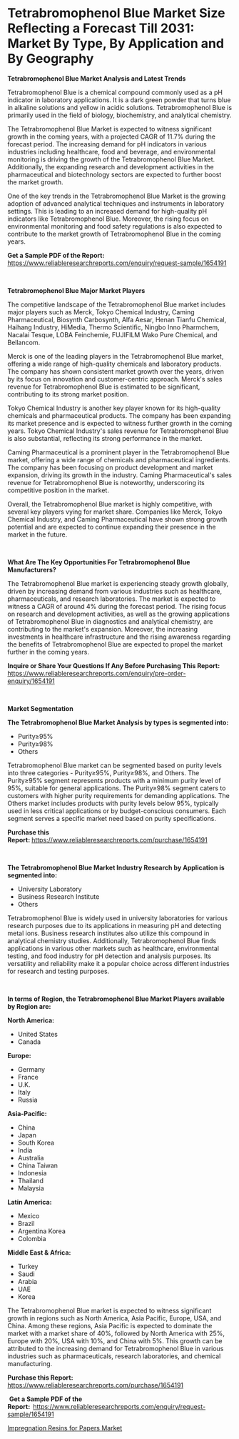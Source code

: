 <p><h1>Tetrabromophenol Blue Market Size Reflecting a Forecast Till 2031: Market By Type, By Application and By Geography</h1></p><p><strong>Tetrabromophenol Blue Market Analysis and Latest Trends</strong></p>
<p><p>Tetrabromophenol Blue is a chemical compound commonly used as a pH indicator in laboratory applications. It is a dark green powder that turns blue in alkaline solutions and yellow in acidic solutions. Tetrabromophenol Blue is primarily used in the field of biology, biochemistry, and analytical chemistry.</p><p>The Tetrabromophenol Blue Market is expected to witness significant growth in the coming years, with a projected CAGR of 11.7% during the forecast period. The increasing demand for pH indicators in various industries including healthcare, food and beverage, and environmental monitoring is driving the growth of the Tetrabromophenol Blue Market. Additionally, the expanding research and development activities in the pharmaceutical and biotechnology sectors are expected to further boost the market growth.</p><p>One of the key trends in the Tetrabromophenol Blue Market is the growing adoption of advanced analytical techniques and instruments in laboratory settings. This is leading to an increased demand for high-quality pH indicators like Tetrabromophenol Blue. Moreover, the rising focus on environmental monitoring and food safety regulations is also expected to contribute to the market growth of Tetrabromophenol Blue in the coming years.</p></p>
<p><strong>Get a Sample PDF of the Report:&nbsp;</strong> <a href="https://www.reliableresearchreports.com/enquiry/request-sample/1654191">https://www.reliableresearchreports.com/enquiry/request-sample/1654191</a></p>
<p>&nbsp;</p>
<p><strong>Tetrabromophenol Blue Major Market Players</strong></p>
<p><p>The competitive landscape of the Tetrabromophenol Blue market includes major players such as Merck, Tokyo Chemical Industry, Caming Pharmaceutical, Biosynth Carbosynth, Alfa Aesar, Henan Tianfu Chemical, Haihang Industry, HiMedia, Thermo Scientific, Ningbo Inno Pharmchem, Nacalai Tesque, LOBA Feinchemie, FUJIFILM Wako Pure Chemical, and Bellancom.</p><p>Merck is one of the leading players in the Tetrabromophenol Blue market, offering a wide range of high-quality chemicals and laboratory products. The company has shown consistent market growth over the years, driven by its focus on innovation and customer-centric approach. Merck's sales revenue for Tetrabromophenol Blue is estimated to be significant, contributing to its strong market position.</p><p>Tokyo Chemical Industry is another key player known for its high-quality chemicals and pharmaceutical products. The company has been expanding its market presence and is expected to witness further growth in the coming years. Tokyo Chemical Industry's sales revenue for Tetrabromophenol Blue is also substantial, reflecting its strong performance in the market.</p><p>Caming Pharmaceutical is a prominent player in the Tetrabromophenol Blue market, offering a wide range of chemicals and pharmaceutical ingredients. The company has been focusing on product development and market expansion, driving its growth in the industry. Caming Pharmaceutical's sales revenue for Tetrabromophenol Blue is noteworthy, underscoring its competitive position in the market.</p><p>Overall, the Tetrabromophenol Blue market is highly competitive, with several key players vying for market share. Companies like Merck, Tokyo Chemical Industry, and Caming Pharmaceutical have shown strong growth potential and are expected to continue expanding their presence in the market in the future.</p></p>
<p>&nbsp;</p>
<p><strong>What Are The Key Opportunities For Tetrabromophenol Blue Manufacturers?</strong></p>
<p><p>The Tetrabromophenol Blue market is experiencing steady growth globally, driven by increasing demand from various industries such as healthcare, pharmaceuticals, and research laboratories. The market is expected to witness a CAGR of around 4% during the forecast period. The rising focus on research and development activities, as well as the growing applications of Tetrabromophenol Blue in diagnostics and analytical chemistry, are contributing to the market's expansion. Moreover, the increasing investments in healthcare infrastructure and the rising awareness regarding the benefits of Tetrabromophenol Blue are expected to propel the market further in the coming years.</p></p>
<p><strong>Inquire or Share Your Questions If Any Before Purchasing This Report:</strong> <a href="https://www.reliableresearchreports.com/enquiry/pre-order-enquiry/1654191">https://www.reliableresearchreports.com/enquiry/pre-order-enquiry/1654191</a></p>
<p>&nbsp;</p>
<p><strong>Market Segmentation</strong></p>
<p><strong>The Tetrabromophenol Blue Market Analysis by types is segmented into:</strong></p>
<p><ul><li>Purity≥95%</li><li>Purity≥98%</li><li>Others</li></ul></p>
<p><p>Tetrabromophenol Blue market can be segmented based on purity levels into three categories - Purity≥95%, Purity≥98%, and Others. The Purity≥95% segment represents products with a minimum purity level of 95%, suitable for general applications. The Purity≥98% segment caters to customers with higher purity requirements for demanding applications. The Others market includes products with purity levels below 95%, typically used in less critical applications or by budget-conscious consumers. Each segment serves a specific market need based on purity specifications.</p></p>
<p><strong>Purchase this Report:&nbsp;</strong><a href="https://www.reliableresearchreports.com/purchase/1654191">https://www.reliableresearchreports.com/purchase/1654191</a></p>
<p>&nbsp;</p>
<p><strong>The Tetrabromophenol Blue Market Industry Research by Application is segmented into:</strong></p>
<p><ul><li>University Laboratory</li><li>Business Research Institute</li><li>Others</li></ul></p>
<p><p>Tetrabromophenol Blue is widely used in university laboratories for various research purposes due to its applications in measuring pH and detecting metal ions. Business research institutes also utilize this compound in analytical chemistry studies. Additionally, Tetrabromophenol Blue finds applications in various other markets such as healthcare, environmental testing, and food industry for pH detection and analysis purposes. Its versatility and reliability make it a popular choice across different industries for research and testing purposes.</p></p>
<p>&nbsp;</p>
<p><strong>In terms of Region, the Tetrabromophenol Blue Market Players available by Region are:</strong></p>
<p>
    <p> <strong> North America: </strong>
        <ul>
            <li>United States</li>
            <li>Canada</li>
        </ul>
        </p> 
    <p> <strong> Europe: </strong>
        <ul>
            <li>Germany</li>
            <li>France</li>
            <li>U.K.</li>
            <li>Italy</li>
            <li>Russia</li>
        </ul>
        </p> 
    <p> <strong> Asia-Pacific: </strong>
        <ul>
            <li>China</li>
            <li>Japan</li>
            <li>South Korea</li>
            <li>India</li>
            <li>Australia</li>
            <li>China Taiwan</li>
            <li>Indonesia</li>
            <li>Thailand</li>
            <li>Malaysia</li>
        </ul>
        </p> 
    <p> <strong> Latin America: </strong>
        <ul>
            <li>Mexico</li>
            <li>Brazil</li>
            <li>Argentina Korea</li>
            <li>Colombia</li>
        </ul>
        </p> 
    <p> <strong> Middle East & Africa: </strong>
        <ul>
            <li>Turkey</li>
            <li>Saudi</li>
            <li>Arabia</li>
            <li>UAE</li>
            <li>Korea</li>
        </ul>
    </p>
    </p>
<p><p>The Tetrabromophenol Blue market is expected to witness significant growth in regions such as North America, Asia Pacific, Europe, USA, and China. Among these regions, Asia Pacific is expected to dominate the market with a market share of 40%, followed by North America with 25%, Europe with 20%, USA with 10%, and China with 5%. This growth can be attributed to the increasing demand for Tetrabromophenol Blue in various industries such as pharmaceuticals, research laboratories, and chemical manufacturing.</p></p>
<p><strong>Purchase this Report: </strong><a href="https://www.reliableresearchreports.com/purchase/1654191">https://www.reliableresearchreports.com/purchase/1654191</a></p>
<p>&nbsp;<strong>Get a Sample PDF of the Report:&nbsp;&nbsp;</strong><a href="https://www.reliableresearchreports.com/enquiry/request-sample/1654191">https://www.reliableresearchreports.com/enquiry/request-sample/1654191</a></p>
<p><strong></strong></p>
<p><p><a href="https://carnation-joke-41f.notion.site/Impregnation-Resins-for-Papers-Market-Size-Focuses-on-Market-Dynamics-In-Depth-Analysis-and-Future--b315cb46a7b34cfaa5aad3628223f6e0">Impregnation Resins for Papers Market</a></p></p>